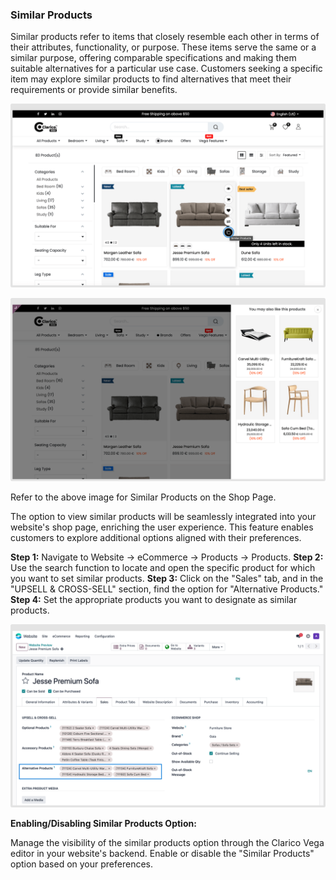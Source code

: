 
### Similar Products

Similar products refer to items that closely resemble each other in terms of their attributes, functionality, or purpose. These items serve the same or a similar purpose, offering comparable specifications and making them suitable alternatives for a particular use case. Customers seeking a specific item may explore similar products to find alternatives that meet their requirements or provide similar benefits.


![](./images/sp1.png)

![](./images/sp2.png)

Refer to the above image for Similar Products on the Shop Page.

The option to view similar products will be seamlessly integrated into your website's shop page, enriching the user experience. This feature enables customers to explore additional options aligned with their preferences.

**Step 1:** Navigate to Website -> eCommerce -> Products -> Products.
**Step 2:** Use the search function to locate and open the specific product for which you want to set similar products.
**Step 3:** Click on the "Sales" tab, and in the "UPSELL & CROSS-SELL" section, find the option for "Alternative Products."
**Step 4:** Set the appropriate products you want to designate as similar products.

![](./images/sp3.png)

**Enabling/Disabling Similar Products Option:**

Manage the visibility of the similar products option through the Clarico Vega editor in your website's backend. Enable or disable the "Similar Products" option based on your preferences.